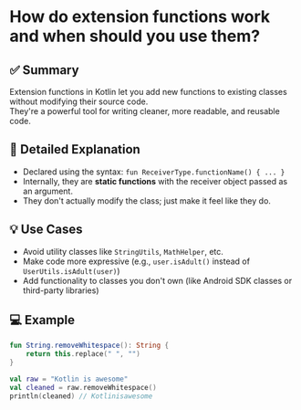# How do extension functions work and when should you use them?

## ✅ Summary
Extension functions in Kotlin let you add new functions to existing classes without modifying their source code.  
They're a powerful tool for writing cleaner, more readable, and reusable code.

## 📘 Detailed Explanation

- Declared using the syntax: `fun ReceiverType.functionName() { ... }`
- Internally, they are **static functions** with the receiver object passed as an argument.
- They don't actually modify the class; just make it feel like they do.

## 💡 Use Cases
- Avoid utility classes like `StringUtils`, `MathHelper`, etc.
- Make code more expressive (e.g., `user.isAdult()` instead of `UserUtils.isAdult(user)`)
- Add functionality to classes you don't own (like Android SDK classes or third-party libraries)

## 💻 Example

```kotlin
fun String.removeWhitespace(): String {
    return this.replace(" ", "")
}

val raw = "Kotlin is awesome"
val cleaned = raw.removeWhitespace()
println(cleaned) // Kotlinisawesome
